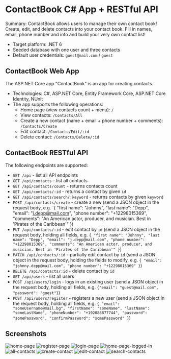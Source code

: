 # ContactBook C# App + RESTful API

Summary: ContactBook allows users to manage their own contact book! Create, edit, and delete contacts into your contact book. Fill in names, email, phone number and info and build your very own contact list!

- Target platform: .NET 6
- Seeded database with one user and three contacts
- Default user credentials: `guest@mail.com` / `guest`

## ContactBook Web App

The ASP.NET Core app "ContactBook" is an app for creating contacts.

- Technologies: C#, ASP.NET Core, Entity Framework Core, ASP.NET Core Identity, NUnit
- The app supports the following operations:
  - Home page (view contacts count + menu): `/`
  - View contacts: `/Contacts/All`
  - Create a new contact (name + email + phone number + comments): `/Contacts/Create`
  - Edit contact: `/Contacts/Edit/:id`
  - Delete contact: `/Contacts/Delete/:id`

## ContactBook RESTful API

The following endpoints are supported:

- `GET /api` - list all API endpoints
- `GET /api/contacts` - list all contacts
- `GET /api/contacts/count` - returns contacts count
- `GET /api/contacts/:id` - returns a contact by given `id`
- `GET /api/contacts/search/:keyword` - returns contacts by given `keyword`
- `POST /api/contacts/create` - create a new (send a JSON object in the request body, e.g. `{ "first name": "Johnny", "last name": "Depp", "email": "j.depp@mail.com", "phone number": "+12298015369", "comments": "An American actor, producer, and musician. Best in 'Pirates of the Caribbean'" })
- `PUT /api/contacts/:id` - edit contact by `id` (send a JSON object in the request body, holding all fields, e.g. `{ "first name": "Johnny", "last name": "Depp", "email": "j.depp@mail.com", "phone number": "+12298015369", "comments": "An American actor, producer, and musician. Best in 'Pirates of the Caribbean'" }`)
- `PATCH /api/contacts/:id` - partially edit contact by `id` (send a JSON object in the request body, holding the fields to modify, e.g. `{ "email": "johnny.depp@mail.com", "phone number": "+12298015369" }`)
- `DELETE /api/contacts/:id` - delete contact by `id`
- `GET /api/users` - list all users
- `POST /api/users/login` - logs in an existing user (send a JSON object in the request body, holding all fields, e.g. `{"email": "guest@mail.com", "password": "guest"}`)
- `POST /api/users/register` - registers a new user (send a JSON object in the request body, holding all fields, e.g. `{ "email": "someUsername@mail.bg", "firstName": "someName", "lastName": "someLastName", "phoneNumber": "+192088877744", "password": "somePassword", "confirmPassword": "somePassword" }`)

## Screenshots

![home-page](https://user-images.githubusercontent.com/72888249/207355016-1054a001-e68f-4536-93b5-13ebd68c35e3.png)
![register-page](https://user-images.githubusercontent.com/72888249/207467460-24673a99-41c5-49fd-8755-a8ff0d04f4be.png)
![login-page](https://user-images.githubusercontent.com/72888249/207467519-35c3c764-371e-4a9c-9fb7-36d1f53d02c3.png)
![home-page-logged-in](https://user-images.githubusercontent.com/72888249/207356520-32f2bae3-4c02-4445-b6c1-83f66f3a211a.png)
![all-contacts](https://user-images.githubusercontent.com/72888249/207357086-fca28bea-e434-4896-9716-40bb5514889b.png)
![create-contact](https://user-images.githubusercontent.com/72888249/207357475-54646dba-2be6-4d76-81b8-3e05043a1e61.png)
![edit-contact](https://user-images.githubusercontent.com/72888249/207357743-bfa34884-fadf-4794-9fcf-076e7b24baeb.png)
![search-contacts](https://user-images.githubusercontent.com/72888249/207357570-039509a1-ea86-4e79-9e2c-9b5aabae440a.png)

